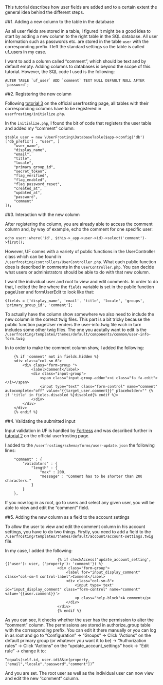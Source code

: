 This tutorial describes how user fields are added and to a certain extent the general idea behind the different steps.

##1. Adding a new column to the table in the database

As all user fields are stored in a table, I figured it might be a good idea to start by adding a new column to the right table in the SQL database. All user information such as passwords etc. are stored in the table `user` with the corresponding prefix. I left the standard settings so the table is called uf_users in my case.

I want to add a column called “comment”, which should be text and by default empty. Adding columns to databases is beyond the scope of this tutorial. However, the SQL code I used is the following:
```
ALTER TABLE `uf_user` ADD `comment` TEXT NULL DEFAULT NULL AFTER `password`;
```
##2. Registering the new column

Following [tutorial 3](http://www.userfrosting.com/tutorials/lesson-3-data-model/) on the official userfrosting page, all tables with their corresponding columns have to be registered in `userfrosting/initialize.php`.

In the `initialize.php`, I found the bit of code that registers the user table and added my “comment” column:
```
$table_user = new \UserFrosting\DatabaseTable($app->config('db')['db_prefix'] . "user", [
    "user_name",
    "display_name",
    "email",
    "title",
    "locale",
    "primary_group_id",
    "secret_token",
    "flag_verified",
    "flag_enabled",
    "flag_password_reset",
    "created_at",
    "updated_at",
    "password",
    "comment"
]);
```
##3. Interaction with the new column

After registering the column, you are already able to access the comment column and, by way of example, echo the comment for one specific user:

`echo user::where('id', $this->_app->user->id)->select('comment')->first();`

However, UF comes with a variety of public functions in the UserController class which can be found in `/userfrosting/controllers/UserController.php`. What each public function does is described in comments in the `UserController.php`. You can decide what users or administrators should be able to do with that new column.

I want the individual user and root to view and edit comments. In order to do that, I edited the line where the `fields` variable is set in the public function pageUser and formUserEdit to look like that:

`$fields = ['display_name', 'email', 'title', 'locale', 'groups', 'primary_group_id', 'comment'];`

To actually have the column show somewhere we also need to include the new column in the correct twig files. This part is a bit tricky because the public function pageUser renders the user-info.twig file wich in turn includes some other twig files. The one you acutally want to edit is the `/userfrosting/templates/themes/default/components/common/user-info-form.twig`

In to order to make the comment column show, I added the following:

        {% if 'comment' not in fields.hidden %}             
        <div class="col-sm-6">
            <div class="form-group ">
                <label>Comment</label>
                <div class="input-group">
                    <span class="input-group-addon"><i class="fa fa-edit"></i></span>
                    <input type="text" class="form-control" name="comment" autocomplete="off" value="{{target_user.comment}}" placeholder="" {% if 'title' in fields.disabled %}disabled{% endif %}>
                </div>
            </div>
        </div>
        {% endif %}


##4. Validating the submitted input

Input validation in UF is handled by [Fortress](https://github.com/alexweissman/fortress) and was described further in [tutorial 2](http://www.userfrosting.com/tutorials/lesson-2-process-form/) on the official userfrosting page.

I added to the `/userfrosting/schema/forms/user-update.json` the following lines:

```
    "comment" : {
        "validators" : {
            "length" : {
                "max" : 200,
                "message" : "Comment has to be shorter than 200 characters."
            }
        }
    },
```
If you now log in as root, go to users and select any given user, you will be able to view and edit the “comment” field.

##5. Adding the new column as a field to the account settings

To allow the user to view and edit the comment column in his account settings, you have to do two things. Firstly, you need to add a field to the `/userfrosting/templates/themes/default/account/account-settings.twig` file.

In my case, I added the following:

```
                        {% if checkAccess('update_account_setting', {('user'): user, ('property'): 'comment'}) %}
                        <div class="form-group">
                            <label for="input_display_comment" class="col-sm-4 control-label">Comment</label>
                            <div class="col-sm-8">
                                <input type='text' id="input_display_comment" class="form-control" name="comment" value='{{user.comment}}'>
                                <p class="help-block">A comment</p>
                            </div>
                        </div>
                        {% endif %}
```
As you can see, it checks whether the user has the permission to alter the “comment” column. The permissions are stored in authorize_group table with the corresponding prefix. You can edit it there manually or you can log in as root and go to “Configuration” -> “Groups” -> Click “Actions” on the default primary group (or whatever you want it to be) -> “Authorization rules” ->  Click “Actions” on the “update_account_settings” hook -> “Edit rule” -> change it to: 
```
“equals(self.id, user.id)&&in(property,["email","locale","password","comment"])”
```
And you are set. The root user as well as the individual user can now view and edit the new “comment” column.